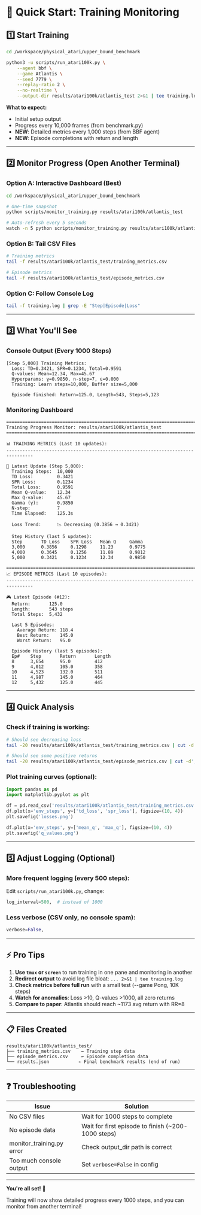 # 🚀 Quick Start: Training Monitoring

## 1️⃣ Start Training

```bash
cd /workspace/physical_atari/upper_bound_benchmark

python3 -u scripts/run_atari100k.py \
    --agent bbf \
    --game Atlantis \
    --seed 7779 \
    --replay-ratio 2 \
    --no-realtime \
    --output-dir results/atari100k/atlantis_test 2>&1 | tee training.log
```

**What to expect:**
- Initial setup output
- Progress every 10,000 frames (from benchmark.py)
- **NEW**: Detailed metrics every 1,000 steps (from BBF agent)
- **NEW**: Episode completions with return and length

---

## 2️⃣ Monitor Progress (Open Another Terminal)

### Option A: Interactive Dashboard (Best)
```bash
cd /workspace/physical_atari/upper_bound_benchmark

# One-time snapshot
python scripts/monitor_training.py results/atari100k/atlantis_test

# Auto-refresh every 5 seconds
watch -n 5 python scripts/monitor_training.py results/atari100k/atlantis_test
```

### Option B: Tail CSV Files
```bash
# Training metrics
tail -f results/atari100k/atlantis_test/training_metrics.csv

# Episode metrics  
tail -f results/atari100k/atlantis_test/episode_metrics.csv
```

### Option C: Follow Console Log
```bash
tail -f training.log | grep -E "Step|Episode|Loss"
```

---

## 3️⃣ What You'll See

### Console Output (Every 1000 Steps)
```
[Step 5,000] Training Metrics:
  Loss: TD=0.3421, SPR=0.1234, Total=0.9591
  Q-values: Mean=12.34, Max=45.67
  Hyperparams: γ=0.9850, n-step=7, ε=0.000
  Training: Learn steps=10,000, Buffer size=5,000

  Episode finished: Return=125.0, Length=543, Steps=5,123
```

### Monitoring Dashboard
```
================================================================================
Training Progress Monitor: results/atari100k/atlantis_test
================================================================================

📊 TRAINING METRICS (Last 10 updates):
--------------------------------------------------------------------------------

🎯 Latest Update (Step 5,000):
  Training Steps:  10,000
  TD Loss:         0.3421
  SPR Loss:        0.1234
  Total Loss:      0.9591
  Mean Q-value:    12.34
  Max Q-value:     45.67
  Gamma (γ):       0.9850
  N-step:          7
  Time Elapsed:    125.3s

  Loss Trend:      📉 Decreasing (0.3856 → 0.3421)

  Step History (last 5 updates):
  Step       TD Loss    SPR Loss   Mean Q     Gamma   
  3,000      0.3856     0.1298     11.23      0.9775   
  4,000      0.3645     0.1256     11.89      0.9812   
  5,000      0.3421     0.1234     12.34      0.9850   

================================================================================
📈 EPISODE METRICS (Last 10 episodes):
--------------------------------------------------------------------------------

🎮 Latest Episode (#12):
  Return:       125.0
  Length:       543 steps
  Total Steps:  5,432

  Last 5 Episodes:
    Average Return: 118.4
    Best Return:    145.0
    Worst Return:   95.0

  Episode History (last 5 episodes):
  Ep#    Step       Return       Length  
  8      3,654      95.0         412     
  9      4,012      105.0        358     
  10     4,523      132.0        511     
  11     4,987      145.0        464     
  12     5,432      125.0        445     
```

---

## 4️⃣ Quick Analysis

### Check if training is working:
```bash
# Should see decreasing loss
tail -20 results/atari100k/atlantis_test/training_metrics.csv | cut -d',' -f5

# Should see some positive returns
tail -20 results/atari100k/atlantis_test/episode_metrics.csv | cut -d',' -f3
```

### Plot training curves (optional):
```python
import pandas as pd
import matplotlib.pyplot as plt

df = pd.read_csv('results/atari100k/atlantis_test/training_metrics.csv')
df.plot(x='env_steps', y=['td_loss', 'spr_loss'], figsize=(10, 4))
plt.savefig('losses.png')

df.plot(x='env_steps', y=['mean_q', 'max_q'], figsize=(10, 4))
plt.savefig('q_values.png')
```

---

## 5️⃣ Adjust Logging (Optional)

### More frequent logging (every 500 steps):
Edit `scripts/run_atari100k.py`, change:
```python
log_interval=500,  # instead of 1000
```

### Less verbose (CSV only, no console spam):
```python
verbose=False,
```

---

## ⚡ Pro Tips

1. **Use `tmux` or `screen`** to run training in one pane and monitoring in another
2. **Redirect output** to avoid log file bloat: `... 2>&1 | tee training.log`
3. **Check metrics before full run** with a small test (--game Pong, 10K steps)
4. **Watch for anomalies**: Loss >10, Q-values >1000, all zero returns
5. **Compare to paper**: Atlantis should reach ~1173 avg return with RR=8

---

## 📋 Files Created

```
results/atari100k/atlantis_test/
├── training_metrics.csv    ← Training step data
├── episode_metrics.csv     ← Episode completion data
└── results.json           ← Final benchmark results (end of run)
```

---

## ❓ Troubleshooting

| Issue | Solution |
|-------|----------|
| No CSV files | Wait for 1000 steps to complete |
| No episode data | Wait for first episode to finish (~200-1000 steps) |
| monitor_training.py error | Check output_dir path is correct |
| Too much console output | Set `verbose=False` in config |

---

**You're all set! 🎉**

Training will now show detailed progress every 1000 steps, and you can monitor from another terminal!
